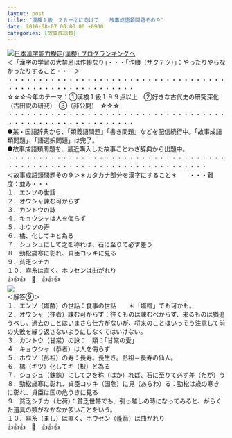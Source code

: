 ```yaml
---
layout: post
title: "漢検１級　２８ー②に向けて　　故事成語類問題その９"
date: 2016-08-07 00:00:00 +0900
categories: [故事成語類]
---
```


[![](/syuusyuu9701/assets/images/漢検１級-２８ー②に向けて-故事成語類問題その９-br_c_3028_1.gif)](http://blog.with2.net/link.php?1659096:3028 "日本漢字能力検定(漢検) ブログランキングへ")[日本漢字能力検定(漢検) ブログランキングへ](http://blog.with2.net/link.php?1659096:3028)  
＜「漢字の学習の大禁忌は作輟なり」・・・「作輟（サクテツ）」：やったりやらなかったりすること・・・＞  
・・・・・・・・・・・・・・・・・・・・・・・・・・・・・・・・・・・・・・・・・・・・・・・・・・・・・・・・・  
☆☆☆今年のテーマ：①漢検１級１９９点以上　②好きな古代史の研究深化（古田説の研究）　③（非公開）　☆☆☆　　  
・・・・・・・・・・・・・・・・・・・・・・・・・・・・・・・・・・・・・・・・・・・・・・・・・・・・・・・・・  
●某・国語辞典から、「類義語問題」「書き問題」などを配信続行中。「故事成語類問題」、「語選択問題」は完了。  
●故事成語類問題を、最近購入した故事ことわざ辞典から出題中。  
・・・・・・・・・・・・・・・・・・・・・・・・・・・・・・・・・・・・・・・・・・・・・・・・・・・・・・・・・・・・・・・・・・・・・  
＜故事成語類問題その９＞＊カタカナ部分を漢字にすること＊　　・・・難度：並み・・・  
１．エンソの世話  
２．オウシャ諌む可からず  
３．カントウの詠  
４．キョウシャは人を侮らず  
５．ホウソの寿  
６．橘、化してキと為る  
７．シュシュにして之を称れば、石に至りて必ず差う  
８．勁松歳寒に彰れ、貞臣コッキに見る  
９．貧乏シチカ  
１０．麻糸は直く、ホウセンは曲がれり  
👍👍👍　🐒　👍👍👍  
![](/syuusyuu9701/assets/images/漢検１級-２８ー②に向けて-故事成語類問題その９-1b7549c195ef884292b66fefe114812d.png)  
＜解答⑨＞  
１．エンソ（塩酢）の世話：食事の世話　　＊「塩噌」でも可かも。  
２．オウシャ（往者）諌む可からず：往くものは諌むべからず、来るものは猶追うべし。過去のことはいまさら仕方がないが、将来のことはいっそう注意して前の失敗を繰り返さないようにしなくてはいけない。  
３．カントウ（甘棠）の詠：　類：「甘棠の愛」  
４．キョウシャ（恭者）は人を侮らず  
５．ホウソ（彭祖）の寿：長寿。長生き。彭祖＝長寿の仙人。  
６．橘（キツ）化してキ（枳）と為る  
７．シュシュ（銖銖）にして之を称（はか）れば、石に至りて必ず差（たが）う  
８．勁松歳寒に彰れ、貞臣コッキ（国危）に見（あらわ）る：勁松は歳の寒きに彰れ、貞臣は国の危うきに見る  
９．貧乏シチカ（七荷）：貧乏世帯でも、引っ越しの時になってみると、がらくた道具の類がなかなか多いことをいう。  
１０．麻糸（まし）は直く、ホウセン（蓬箭）は曲がれり  
👍👍👍　🐒　👍👍👍  
  
  
  
